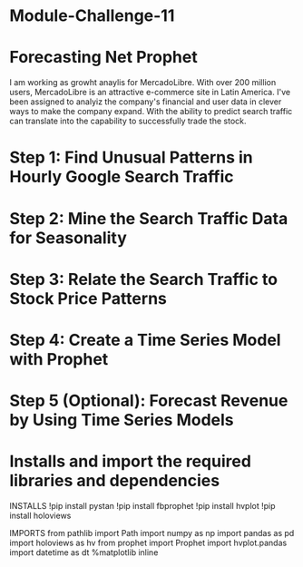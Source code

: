 # Module-Challenge-11

# Forecasting Net Prophet

I am working as growht anaylis for MercadoLibre. With over 200 million users, MercadoLibre is an attractive e-commerce site in Latin America. I've been assigned to analyiz the company's financial and user data in clever ways to make the company expand. With the ability to predict search traffic can translate into the capability to successfully trade the stock.

# Step 1: Find Unusual Patterns in Hourly Google Search Traffic



# Step 2: Mine the Search Traffic Data for Seasonality




# Step 3: Relate the Search Traffic to Stock Price Patterns




# Step 4: Create a Time Series Model with Prophet




# Step 5 (Optional): Forecast Revenue by Using Time Series Models



# Installs and import the required libraries and dependencies

INSTALLS
!pip install pystan
!pip install fbprophet
!pip install hvplot
!pip install holoviews

IMPORTS
from pathlib import Path 
import numpy as np
import pandas as pd
import holoviews as hv
from prophet import Prophet
import hvplot.pandas
import datetime as dt
%matplotlib inline

